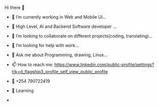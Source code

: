 Hi there 👋

- 🔭 I’m currently working in Web and Mobile UI...

- 🌱 High Level, AI and Backend Software developer ...

- 👯 I’m looking to collaborate on different projects(coding, translating)...

- 🤔 I’m looking for help with work...

- 💬 Ask me about Programming, drawing, Linux...

- 📫 How to reach me: https://www.linkedin.com/public-profile/settings?trk=d_flagship3_profile_self_view_public_profile

- 📱 +254 790722419
  
- 📖 Learning

- 
